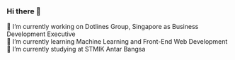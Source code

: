 ### Hi there 👋

🔭 I’m currently working on Dotlines Group, Singapore as Business Development Executive  
🌱 I’m currently learning Machine Learning and Front-End Web Development    
👯 I’m currently studying at STMIK Antar Bangsa  


<!--
**yuna1411/yuna1411** is a ✨ _special_ ✨ repository because its `README.md` (this file) appears on your GitHub profile.


